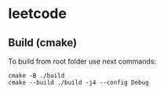# leetcode

## Build (cmake)

To build from root folder use next commands:
```
cmake -B ./build
cmake --build ./build -j4 --config Debug
```